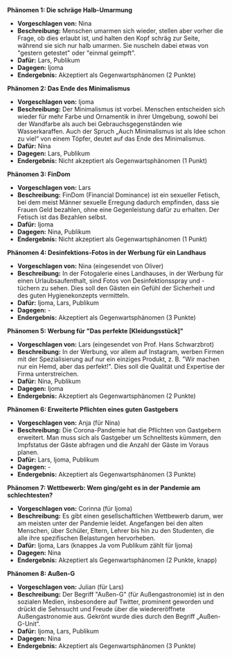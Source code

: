 **Phänomen 1: Die schräge Halb-Umarmung**
* **Vorgeschlagen von:** Nina
* **Beschreibung:** Menschen umarmen sich wieder, stellen aber vorher die Frage, ob dies erlaubt ist, und halten den Kopf schräg zur Seite, während sie sich nur halb umarmen. Sie nuscheln dabei etwas von "gestern getestet" oder "einmal geimpft".
* **Dafür:** Lars, Publikum
* **Dagegen:** Ijoma
* **Endergebnis:** Akzeptiert als Gegenwartsphänomen (2 Punkte)

**Phänomen 2: Das Ende des Minimalismus**
* **Vorgeschlagen von:** Ijoma
* **Beschreibung:** Der Minimalismus ist vorbei. Menschen entscheiden sich wieder für mehr Farbe und Ornamentik in ihrer Umgebung, sowohl bei der Wandfarbe als auch bei Gebrauchsgegenständen wie Wasserkaraffen. Auch der Spruch „Auch Minimalismus ist als Idee schon zu viel“ von einem Töpfer, deutet auf das Ende des Minimalismus.
* **Dafür:** Nina
* **Dagegen:** Lars, Publikum
* **Endergebnis:** Nicht akzeptiert als Gegenwartsphänomen (1 Punkt)

**Phänomen 3: FinDom**
* **Vorgeschlagen von:** Lars
* **Beschreibung:** FinDom (Financial Dominance) ist ein sexueller Fetisch, bei dem meist Männer sexuelle Erregung dadurch empfinden, dass sie Frauen Geld bezahlen, ohne eine Gegenleistung dafür zu erhalten. Der Fetisch ist das Bezahlen selbst.
* **Dafür:** Ijoma
* **Dagegen:** Nina, Publikum
* **Endergebnis:** Nicht akzeptiert als Gegenwartsphänomen (1 Punkt)

**Phänomen 4: Desinfektions-Fotos in der Werbung für ein Landhaus**
* **Vorgeschlagen von:** Nina (eingesendet von Oliver)
* **Beschreibung:** In der Fotogalerie eines Landhauses, in der Werbung für einen Urlaubsaufenthalt, sind Fotos von Desinfektionsspray und -tüchern zu sehen.  Dies soll den Gästen ein Gefühl der Sicherheit und des guten Hygienekonzepts vermitteln.
* **Dafür:** Ijoma, Lars, Publikum
* **Dagegen:** -
* **Endergebnis:** Akzeptiert als Gegenwartsphänomen (3 Punkte)

**Phänomen 5: Werbung für "Das perfekte [Kleidungsstück]"**
* **Vorgeschlagen von:** Lars (eingesendet von Prof. Hans Schwarzbrot)
* **Beschreibung:** In der Werbung, vor allem auf Instagram, werben Firmen mit der Spezialisierung auf nur ein einziges Produkt, z. B. "Wir machen nur ein Hemd, aber das perfekt!". Dies soll die Qualität und Expertise der Firma unterstreichen.
* **Dafür:** Nina, Publikum
* **Dagegen:** Ijoma
* **Endergebnis:** Akzeptiert als Gegenwartsphänomen (2 Punkte)

**Phänomen 6: Erweiterte Pflichten eines guten Gastgebers**
* **Vorgeschlagen von:** Anja (für Nina)
* **Beschreibung:**  Die Corona-Pandemie hat die Pflichten von Gastgebern erweitert.  Man muss sich als Gastgeber um Schnelltests kümmern, den Impfstatus der Gäste abfragen und die Anzahl der Gäste im Voraus planen.
* **Dafür:** Lars, Ijoma, Publikum
* **Dagegen:** -
* **Endergebnis:** Akzeptiert als Gegenwartsphänomen (3 Punkte)

**Phänomen 7: Wettbewerb: Wem ging/geht es in der Pandemie am schlechtesten?**
* **Vorgeschlagen von:** Corinna (für Ijoma)
* **Beschreibung:** Es gibt einen gesellschaftlichen Wettbewerb darum, wer am meisten unter der Pandemie leidet.  Angefangen bei den alten Menschen, über Schüler, Eltern, Lehrer bis hin zu den Studenten, die alle ihre spezifischen Belastungen hervorheben.
* **Dafür:** Ijoma, Lars (knappes Ja vom Publikum zählt für Ijoma)
* **Dagegen:** Nina
* **Endergebnis:** Akzeptiert als Gegenwartsphänomen (2 Punkte, knapp)

**Phänomen 8: Außen-G**
* **Vorgeschlagen von:** Julian (für Lars)
* **Beschreibung:** Der Begriff "Außen-G" (für Außengastronomie) ist in den sozialen Medien, insbesondere auf Twitter, prominent geworden und drückt die Sehnsucht und Freude über die wiedereröffnete Außengastronomie aus. Gekrönt wurde dies durch den Begriff „Außen-G-Unit“.
* **Dafür:** Ijoma, Lars, Publikum
* **Dagegen:** Nina
* **Endergebnis:** Akzeptiert als Gegenwartsphänomen (3 Punkte)
